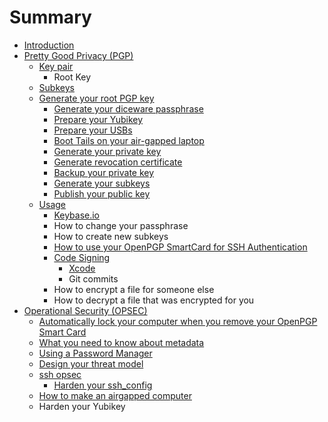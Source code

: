 # Summary

* [Introduction](README.md)
* [Pretty Good Privacy (PGP)](pgp.md)
   * [Key pair](pgp/key_pair.md)
       * Root Key
   * [Subkeys](pgp/subkeys.md)
   * [Generate your root PGP key](pgp/generate/about.md)
       * [Generate your diceware passphrase](pgp/generate/passphrase.md)
       * [Prepare your Yubikey](pgp/generate/prepare-yubikey.md)
       * [Prepare your USBs](pgp/generate/prepare-usbs.md)
       * [Boot Tails on your air-gapped laptop](pgp/generate/tails.md)
       * [Generate your private key](pgp/generate/generate-private-key.md)
       * [Generate revocation certificate](pgp/generate/generate-revocation-certificate.md)
       * [Backup your private key](pgp/generate/backup-private-key.md)
       * [Generate your subkeys](pgp/generate/generate-subkeys.md)
       * [Publish your public key](pgp/generate/publish-public-key.md)
   * [Usage](pgp/usage.md)
       * [Keybase.io](pgp/usage/keybaseio.md)
       * How to change your passphrase
       * How to create new subkeys
       * [How to use your OpenPGP SmartCard for SSH Authentication](pgp/usage/how_to_use_your_openpgp_smartcard_for_ssh_authenti.md)
       * [Code Signing](pgp/usage/code_signing.md)
           * [Xcode](pgp/usage/code-signing/osx.md)
           * Git commits
       * How to encrypt a file for someone else
       * How to decrypt a file that was encrypted for you
* [Operational Security (OPSEC)](opsec.md)
   * [Automatically lock your computer when you remove your OpenPGP Smart Card](opsec/automatically_lock_your_computer_when_you_remove_y.md)
   * [What you need to know about metadata](opsec/what_you_need_to_know_about_metadata.md)
   * [Using a Password Manager](using_a_password_manager.md)
   * [Design your threat model](design_your_threat_model.md)
   * [ssh opsec](opsec/ssh/ssh_opsec.md)
       * [Harden your ssh_config](opsec/ssh/harden_your_sshconfig.md)
   * [How to make an airgapped computer](opsec/airgapmd.md)
   * Harden your Yubikey

